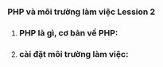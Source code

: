 ### PHP và môi trường làm việc Lession 2
1) ### PHP là gì, cơ bản về PHP:
    
2) ### cài đặt môi trường làm việc:
